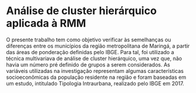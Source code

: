 # Análise de cluster hierárquico aplicada à RMM

O presente trabalho tem como objetivo verificar às semelhanças ou diferenças entre os municípios da região metropolitana de Maringá, a partir das áreas de ponderação definidas pelo IBGE. Para tal, foi utilizado a técnica multivariava de análise de cluster hierárquico, uma vez que, não havia um número pré definido de grupos a serem considerados. As variáveis utilizadas na investigação representam algumas características socioeconômicas da população residente na região e foram baseadas em um estudo, intitulado Tipologia Intraurbana, realizado pelo IBGE em 2017.
